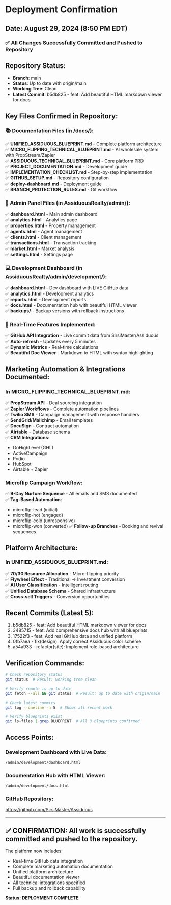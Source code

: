 # Deployment Confirmation
## Date: August 29, 2024 (8:50 PM EDT)

### ✅ All Changes Successfully Committed and Pushed to Repository

## Repository Status:
- **Branch**: main  
- **Status**: Up to date with origin/main  
- **Working Tree**: Clean  
- **Latest Commit**: b5db825 - feat: Add beautiful HTML markdown viewer for docs

## Key Files Confirmed in Repository:

### 📚 Documentation Files (in /docs/):
✅ **UNIFIED_ASSIDUOUS_BLUEPRINT.md** - Complete platform architecture  
✅ **MICRO_FLIPPING_TECHNICAL_BLUEPRINT.md** - AI wholesale system with PropStream/Zapier  
✅ **ASSIDUOUS_TECHNICAL_BLUEPRINT.md** - Core platform PRD  
✅ **PROJECT_DOCUMENTATION.md** - Development guide  
✅ **IMPLEMENTATION_CHECKLIST.md** - Step-by-step implementation  
✅ **GITHUB_SETUP.md** - Repository configuration  
✅ **deploy-dashboard.md** - Deployment guide  
✅ **BRANCH_PROTECTION_RULES.md** - Git workflow  

### 🎯 Admin Panel Files (in AssiduousRealty/admin/):
✅ **dashboard.html** - Main admin dashboard  
✅ **analytics.html** - Analytics page  
✅ **properties.html** - Property management  
✅ **agents.html** - Agent management  
✅ **clients.html** - Client management  
✅ **transactions.html** - Transaction tracking  
✅ **market.html** - Market analysis  
✅ **settings.html** - Settings page  

### 💻 Development Dashboard (in AssiduousRealty/admin/development/):
✅ **dashboard.html** - Dev dashboard with LIVE GitHub data  
✅ **analytics.html** - Development analytics  
✅ **reports.html** - Development reports  
✅ **docs.html** - Documentation hub with beautiful HTML viewer  
✅ **backups/** - Backup versions with rollback instructions  

### 🔄 Real-Time Features Implemented:
✅ **GitHub API Integration** - Live commit data from SirsiMaster/Assiduous  
✅ **Auto-refresh** - Updates every 5 minutes  
✅ **Dynamic Metrics** - Real-time calculations  
✅ **Beautiful Doc Viewer** - Markdown to HTML with syntax highlighting  

## Marketing Automation & Integrations Documented:

### In MICRO_FLIPPING_TECHNICAL_BLUEPRINT.md:
✅ **PropStream API** - Deal sourcing integration  
✅ **Zapier Workflows** - Complete automation pipelines  
✅ **Twilio SMS** - Campaign management with response handlers  
✅ **SendGrid/Mailchimp** - Email templates  
✅ **DocuSign** - Contract automation  
✅ **Airtable** - Database schema  
✅ **CRM Integrations**:
  - GoHighLevel (GHL)
  - ActiveCampaign
  - Podio
  - HubSpot
  - Airtable + Zapier

### Microflip Campaign Workflow:
✅ **9-Day Nurture Sequence** - All emails and SMS documented  
✅ **Tag-Based Automation**:
  - microflip-lead (initial)
  - microflip-hot (engaged)
  - microflip-cold (unresponsive)
  - microflip-won (converted)
✅ **Follow-up Branches** - Booking and revival sequences  

## Platform Architecture:

### In UNIFIED_ASSIDUOUS_BLUEPRINT.md:
✅ **70/30 Resource Allocation** - Micro-flipping priority  
✅ **Flywheel Effect** - Traditional → Investment conversion  
✅ **AI User Classification** - Intelligent routing  
✅ **Unified Database Schema** - Shared infrastructure  
✅ **Cross-sell Triggers** - Conversion opportunities  

## Recent Commits (Latest 5):
1. b5db825 - feat: Add beautiful HTML markdown viewer for docs
2. 3485715 - feat: Add comprehensive docs hub with all blueprints
3. 17522f3 - feat: Add real GitHub data and unified platform
4. 0fb7aea - fix(design): Apply correct Assiduous color scheme
5. a54a933 - refactor(site): Implement role-based architecture

## Verification Commands:
```bash
# Check repository status
git status  # Result: working tree clean

# Verify remote is up to date
git fetch --all && git status  # Result: up to date with origin/main

# Check latest commits
git log --oneline -n 5  # Shows all recent work

# Verify blueprints exist
git ls-files | grep BLUEPRINT  # All 3 blueprints confirmed
```

## Access Points:

### Development Dashboard with Live Data:
`/admin/development/dashboard.html`

### Documentation Hub with HTML Viewer:
`/admin/development/docs.html`

### GitHub Repository:
https://github.com/SirsiMaster/Assiduous

---

## ✅ CONFIRMATION: All work is successfully committed and pushed to the repository.

The platform now includes:
- Real-time GitHub data integration
- Complete marketing automation documentation
- Unified platform architecture
- Beautiful documentation viewer
- All technical integrations specified
- Full backup and rollback capability

**Status: DEPLOYMENT COMPLETE**
